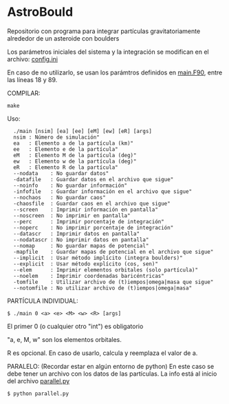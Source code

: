 # AstroBould
Repositorio con programa para integrar partículas gravitatoriamente alrededor de un asteroide con boulders

Los parámetros iniciales del sistema y la integración se modifican en el archivo: [config.ini](./config.ini)

En caso de no utilizarlo, se usan los parámtros definidos en [main.F90](./main.F90#18#89), entre las líneas 18 y 89.

COMPILAR:
``` console
make
```

Uso: 

``` console
  ./main [nsim] [ea] [ee] [eM] [ew] [eR] [args]
  nsim : Número de simulación"
  ea   : Elemento a de la partícula (km)"
  ee   : Elemento e de la partícula"
  eM   : Elemento M de la partícula (deg)"
  ew   : Elemento w de la partícula (deg)"
  eR   : Elemento R de la partícula"
  --nodata    : No guardar datos"
  -datafile   : Guardar datos en el archivo que sigue"
  --noinfo    : No guardar información"
  -infofile   : Guardar información en el archivo que sigue"
  --nochaos   : No guardar caos"
  -chaosfile  : Guardar caos en el archivo que sigue"
  --screen    : Imprimir información en pantalla"
  --noscreen  : No imprimir en pantalla"
  --perc      : Imprimir porcentaje de integración"
  --noperc    : No imprimir porcentaje de integración"
  --datascr   : Imprimir datos en pantalla"
  --nodatascr : No imprimir datos en pantalla"
  --nomap     : No guardar mapas de potencial"
  -mapfile    : Guardar mapas de potencial en el archivo que sigue"
  --implicit  : Usar método implícito (integra boulders)"
  --explicit  : Usar método explícito (cos, sen)"
  --elem      : Imprimir elementos orbitales (solo partícula)"
  --noelem    : Imprimir coordenadas baricéntricas"
  -tomfile    : Utilizar archivo de (t)iempos|omega|masa que sigue"
  --notomfile : No utilizar archivo de (t)iempos|omega|masa"
```

PARTÍCULA INDIVIDUAL: 
``` console
$ ./main 0 <a> <e> <M> <w> <R> [args]
```
El primer 0 (o cualquier otro "int") es obligatorio

"a, e, M, w" son los elementos orbitales.

R es opcional. En caso de usarlo, calcula y reemplaza el valor de a.

PARALELO: (Recordar estar en algún entorno de python)
En este caso se debe tener un archivo con los datos de las partículas. La info está al inicio del archivo [parallel.py](./parallel.py#L2#L55)
``` console
$ python parallel.py
```
